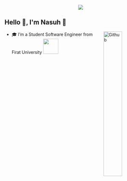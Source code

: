 <p align="center"><img src="https://i.imgur.com/A6bWGFl.gif"/></p>

## Hello 👋, I'm Nasuh 🌻
<img width="35%" align="right" alt="Github" src="https://user-images.githubusercontent.com/48678280/88862734-4903af80-d201-11ea-968b-9c939d88a37c.gif" />

- 🎓 I’m a Student Software Engineer from Firat University
<code><a href="https://www.android.com/" target="_blank"><img height="50" src="https://upload.wikimedia.org/wikipedia/commons/d/d7/Android_robot.svg"></a></code>
